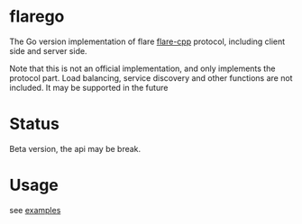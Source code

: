 # flarego

The Go version implementation of flare [flare-cpp](https://github.com/flare-rpc/flare-cpp) protocol, including client side and server side.

Note that this is not an official implementation, and only implements the protocol part. Load balancing, service discovery and other functions are not included. It may be supported in the future

# Status

Beta version, the api may be break.
 
# Usage

see [examples](./examples/echo)
